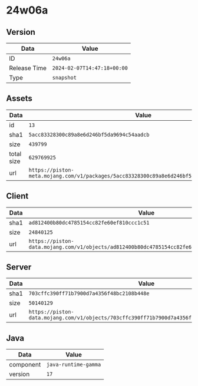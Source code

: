 # 24w06a

## Version

|**Data**        | **Value**                 |
|----------------|-------------------------|
| ID   | ```24w06a```   |
| Release Time   | ```2024-02-07T14:47:18+00:00```   |
| Type   | ```snapshot```   |

## Assets

|**Data**        | **Value**                 |
|----------------|-------------------------|
| id   | ```13```   |
| sha1   | ```5acc83328300c89a8e6d246bf5da9694c54aadcb```   |
| size   | ```439799```   |
| total size  | ```629769925```  |
| url       | ```https://piston-meta.mojang.com/v1/packages/5acc83328300c89a8e6d246bf5da9694c54aadcb/13.json``` |

## Client

|**Data**        | **Value**                 |
|----------------|-------------------------|
| sha1   | ```ad812400b80dc4785154cc82fe60ef810ccc1c51```   |
| size   | ```24840125```   |
| url       | ```https://piston-data.mojang.com/v1/objects/ad812400b80dc4785154cc82fe60ef810ccc1c51/client.jar``` |

## Server

|**Data**        | **Value**                 |
|----------------|-------------------------|
| sha1   | ```703cffc390ff71b7900d7a4356f48bc2108b448e```   |
| size   | ```50140129```   |
| url       | ```https://piston-data.mojang.com/v1/objects/703cffc390ff71b7900d7a4356f48bc2108b448e/server.jar``` |

## Java

|**Data**        | **Value**                 |
|----------------|-------------------------|
| component   | ```java-runtime-gamma```   |
| version   | ```17```   |